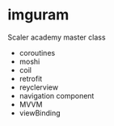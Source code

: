 # imguram

Scaler academy master class 

- coroutines
- moshi
- coil
- retrofit
- reyclerview
- navigation component
- MVVM
- viewBinding
